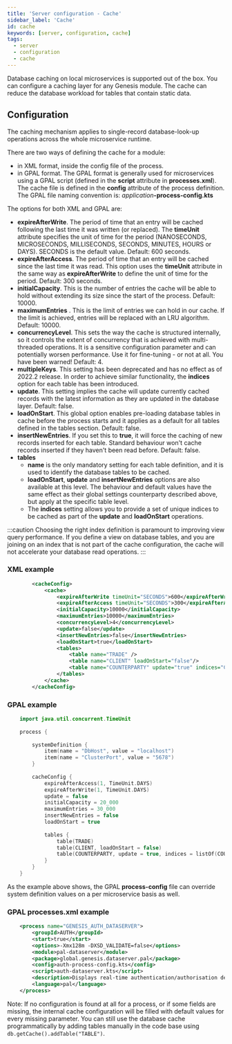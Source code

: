 ```yaml
---
title: 'Server configuration - Cache'
sidebar_label: 'Cache'
id: cache
keywords: [server, configuration, cache]
tags:
  - server
  - configuration
  - cache
---
```



Database caching on local microservices is supported out of the box. You can configure a caching layer for any Genesis module. The cache can reduce the database workload for tables that contain static data.

## Configuration

The caching mechanism applies to single-record database-look-up operations across the whole microservice runtime.

There are two ways of defining the cache for a module:

* in XML format, inside the config file of the process.
* in GPAL format. The GPAL format is generally used for microservices using a GPAL script (defined in the **script** attribute in **processes.xml**). The cache file is defined in the **config** attribute of the process definition. The GPAL file naming convention is: _application_**-process-config.kts**

The options for both XML and GPAL are:

* **expireAfterWrite**. The period of time that an entry will be cached following the last time it was written (or replaced). The **timeUnit** attribute specifies the unit of time for the period (NANOSECONDS, MICROSECONDS, MILLISECONDS, SECONDS, MINUTES, HOURS or DAYS). SECONDS is the default value. Default: 600 seconds.
* **expireAfterAccess**. The period of time that an entry will be cached since the last time it was read. This option uses the **timeUnit** attribute in the same way as **expireAfterWrite** to define the unit of time for the period. Default: 300 seconds.
* **initialCapacity**. This is the number of entries the cache will be able to hold without extending its size since the start of the process. Default: 10000.
* **maximumEntries** . This is the limit of entries we can hold in our cache. If the limit is achieved, entries will be replaced with an LRU algorithm. Default: 10000.
* **concurrencyLevel**. This sets the way the cache is structured internally, so it controls the extent of concurrency that is achieved with multi-threaded operations. It is a sensitive configuration parameter and can potentially worsen performance. Use it for fine-tuning - or not at all. You have been warned! Default: 4.
* **multipleKeys**. This setting has been deprecated and has no effect as of 2022.2 release. In order to achieve similar functionality, the **indices** option for each table has been introduced.
* **update**. This setting implies the cache will update currently cached records with the latest information as they are updated in the database layer. Default: false.
* **loadOnStart**. This global option enables pre-loading database tables in cache before the process starts and it applies as a default for all tables defined in the tables section. Default: false.
* **insertNewEntries**. If you set this to **true**, it will force the caching of new records inserted for each table. Standard behaviour won't cache records inserted if they haven't been read before. Default: false.
* **tables**
  * **name** is the only mandatory setting for each table definition, and it is used to identify the database tables to be cached.
  * **loadOnStart**, **update** and **insertNewEntries** options are also available at this level. The behaviour and default values have the same effect as their global settings counterparty described above, but apply at the specific table level.
  * The **indices** setting allows you to provide a set of unique indices to be cached as part of the **update** and **loadOnStart** operations.

:::caution
Choosing the right index definition is paramount to improving view query performance. If you define a view on database tables, and you are joining on an index that is not part of the cache configuration, the cache will not accelerate your database read operations.
:::

### XML example
```xml
        <cacheConfig>
    		<cache>
    			<expireAfterWrite timeUnit="SECONDS">600</expireAfterWrite>
    			<expireAfterAccess timeUnit="SECONDS">300</expireAfterAccess>
    			<initialCapacity>10000</initialCapacity>
    			<maximumEntries>10000</maximumEntries>
    			<concurrencyLevel>4</concurrencyLevel>
    			<update>false</update>
    			<insertNewEntries>false</insertNewEntries>
                <loadOnStart>true</loadOnStart>
    			<tables>
    				<table name="TRADE" />
    				<table name="CLIENT" loadOnStart="false"/>
                    <table name="COUNTERPARTY" update="true" indices="COUNTERPARTY_BY_ID|COUNTERPARTY_BY_LONG_NAME" insertNewEntries="true"/>
    			</tables>
    		</cache>
    	</cacheConfig>
```
### GPAL example
```kotlin
    import java.util.concurrent.TimeUnit
    
    process {
    
        systemDefinition {
            item(name = "DbHost", value = "localhost")
            item(name = "ClusterPort", value = "5678")
        }
    
        cacheConfig {
            expireAfterAccess(1, TimeUnit.DAYS)
            expireAfterWrite(1, TimeUnit.DAYS)
            update = false
            initialCapacity = 20_000
            maximumEntries = 30_000
            insertNewEntries = false
            loadOnStart = true
    
            tables {
                table(TRADE)
                table(CLIENT, loadOnStart = false)
                table(COUNTERPARTY, update = true, indices = listOf(COUNTERPARTY.BY_ID, COUNTERPARTY.BY_LONG_NAME), insertNewEntries = true)
            }
        }
    }
```

As the example above shows, the GPAL **process-config** file can override system definition values on a per microservice basis as well.

### GPAL processes.xml example
```xml
    <process name="GENESIS_AUTH_DATASERVER">
        <groupId>AUTH</groupId>
        <start>true</start>
        <options>-Xmx128m -DXSD_VALIDATE=false</options>
        <module>pal-dataserver</module>
        <package>global.genesis.dataserver.pal</package>
        <config>auth-process-config.kts</config>
        <script>auth-dataserver.kts</script>
        <description>Displays real-time authentication/authorisation details</description>
        <language>pal</language>
    </process>
```

Note: If no configuration is found at all for a process, or if some fields are missing, the internal cache configuration will be filled with default values for every missing parameter. You can still use the database cache programmatically by adding tables manually in the code base using ```db.getCache().addTable("TABLE")```.
